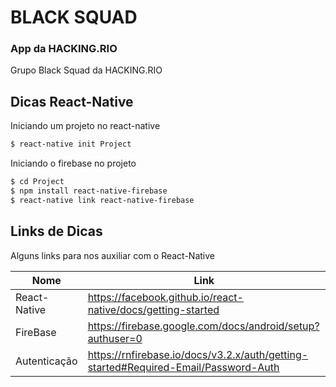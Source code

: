 # BLACK SQUAD 
### App da HACKING.RIO 
Grupo Black Squad da HACKING.RIO

## Dicas React-Native
Iniciando um projeto no react-native
```sh
$ react-native init Project
```
Iniciando o firebase no projeto
```sh
$ cd Project
$ npm install react-native-firebase
$ react-native link react-native-firebase
```

## Links de Dicas

Alguns links para nos auxiliar com o React-Native

| Nome | Link |
| ------ | ------ |
| React-Native | https://facebook.github.io/react-native/docs/getting-started |
| FireBase | https://firebase.google.com/docs/android/setup?authuser=0 |
| Autenticação | https://rnfirebase.io/docs/v3.2.x/auth/getting-started#Required-Email/Password-Auth |
